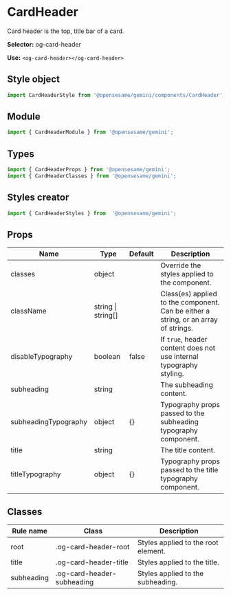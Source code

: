 # CardHeader
Card header is the top, title bar of a card.

**Selector:**
og-card-header

**Use:**
`<og-card-header></og-card-header>`

## Style object
```javascript
import CardHeaderStyle from '@opensesame/gemini/components/CardHeader';
```

## Module
```javascript
import { CardHeaderModule } from '@opensesame/gemini';
```

## Types
```javascript
import { CardHeaderProps } from '@opensesame/gemini';
import { CardHeaderClasses } from '@opensesame/gemini';
```

## Styles creator
```javascript
import { CardHeaderStyles } from  '@opensesame/gemini';
```

## Props
Name | Type | Default | Description
---- | ---- | ------- | -----------
classes | object | | Override the styles applied to the component.
className | string &#124; string[] | | Class(es) applied to the component. Can be either a string, or an array of strings.
disableTypography | boolean | false | If `true`, header content does not use internal typography styling.
subheading | string | | The subheading content.
subheadingTypography | object | {} | Typography props passed to the subheading typography component.
title | string | | The title content.
titleTypography | object | {} | Typography props passed to the title typography component.

## Classes
Rule name | Class | Description
--------- | ----- | -----------
root | .og-card-header-root | Styles applied to the root element.
title | .og-card-header-title | Styles applied to the title.
subheading | .og-card-header-subheading | Styles applied to the subheading.
